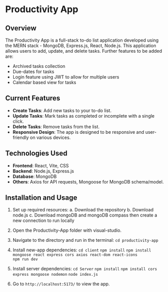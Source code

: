 # Productivity App

## Overview
The Productivity App is a full-stack to-do list application developed using the MERN stack - MongoDB, Express.js, React, Node.js.
This application allows users to add, update, and delete tasks. Further features to be added are:
- Archived tasks collection
- Due-dates for tasks
- Login feature using JWT to allow for multiple users
- Calendar based view for tasks

## Current Features
- **Create Tasks**: Add new tasks to your to-do list.
- **Update Tasks**: Mark tasks as completed or incomplete with a single click.
- **Delete Tasks**: Remove tasks from the list.
- **Responsive Design**: The app is designed to be responsive and user-friendly on various devices.

## Technologies Used
- **Frontend**: React, Vite, CSS
- **Backend**: Node.js, Express.js
- **Database**: MongoDB
- **Others**: Axios for API requests, Mongoose for MongoDB schema/model.

## Installation and Usage
1. Set up required resources:
   a. Download the repository
   b. Download node.js
   c. Download mongoDB and mongoDB compass then create a new connection to run locally

2. Open the Productivity-App folder with visual-studio.

3. Navigate to the directory and run in the terminal:
  `cd productivity-app`

4. Install new-app dependencies:
  `cd client` 
  `npm install` 
  `npm install mongoose react express cors axios react-dom react-icons`  
  `npm run dev` 

5. Install server dependencies:
  `cd Server`
  `npm install`
  `npm install cors express mongoose nodemon`
  `node index.js` 

7. Go to `http://localhost:5173/` to view the app.
